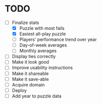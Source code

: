 # TODO

- [ ] Finalize stats
  - [x] Puzzle with most fails
  - [x] Easiest all-play puzzle
  - [ ] Players' performance trend over year
  - [ ] Day-of-week averages
  - [ ] Monthly averages
- [ ] Display ties correctly
- [ ] Make it look good
- [ ] Improve usability instructions
- [ ] Make it shareable
- [ ] Make it save-able
- [ ] Acquire domain
- [ ] Deploy
- [ ] Add year to puzzle data